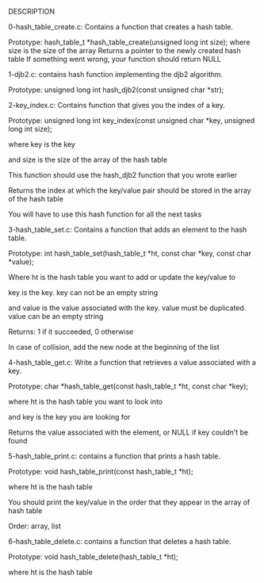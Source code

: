 DESCRIPTION

0-hash_table_create.c: Contains a function that creates a hash table.

Prototype: hash_table_t *hash_table_create(unsigned long int size);
where size is the size of the array
Returns a pointer to the newly created hash table
If something went wrong, your function should return NULL


1-djb2.c: contains hash function implementing the djb2 algorithm.

Prototype: unsigned long int hash_djb2(const unsigned char *str);


2-key_index.c: Contains function that gives you the index of a key.



Prototype: unsigned long int key_index(const unsigned char *key, unsigned long int size);

where key is the key

and size is the size of the array of the hash table

This function should use the hash_djb2 function that you wrote earlier

Returns the index at which the key/value pair should be stored in the array of the hash table

You will have to use this hash function for all the next tasks



3-hash_table_set.c: Contains a function that adds an element to the hash table.



Prototype: int hash_table_set(hash_table_t *ht, const char *key, const char *value);

Where ht is the hash table you want to add or update the key/value to

key is the key. key can not be an empty string

and value is the value associated with the key. value must be duplicated. value can be an empty string

Returns: 1 if it succeeded, 0 otherwise

In case of collision, add the new node at the beginning of the list



4-hash_table_get.c: Write a function that retrieves a value associated with a key.



Prototype: char *hash_table_get(const hash_table_t *ht, const char *key);

where ht is the hash table you want to look into

and key is the key you are looking for

Returns the value associated with the element, or NULL if key couldn’t be found



5-hash_table_print.c: contains a function that prints a hash table.



Prototype: void hash_table_print(const hash_table_t *ht);

where ht is the hash table

You should print the key/value in the order that they appear in the array of hash table

Order: array, list


6-hash_table_delete.c: contains a function that deletes a hash table.



Prototype: void hash_table_delete(hash_table_t *ht);

where ht is the hash table
